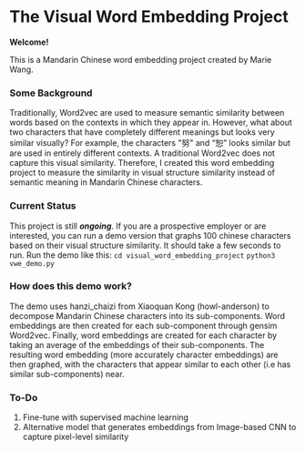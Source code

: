 # The Visual Word Embedding Project

**Welcome!**

This is a Mandarin Chinese word embedding project created by Marie Wang. 

### Some Background
Traditionally, Word2vec are used to measure semantic similarity between words based on the contexts in which they appear in. However, what about two characters that have completely different meanings but looks very similar visually? For example, the characters "努" and “恕” looks similar but are used in entirely different contexts. A traditional Word2vec does not capture this visual similarity. Therefore, I created this word embedding project to measure the similarity in visual structure similarity instead of semantic meaning in Mandarin Chinese characters. 

### Current Status
This project is still ***ongoing***. If you are a prospective employer or are interested, you can run a demo version that graphs 100 chinese characters based on their visual structure similarity. It should take a few seconds to run. 
Run the demo like this:
`cd visual_word_embedding_project`
`python3 vwe_demo.py`

### How does this demo work?
The demo uses hanzi_chaizi from Xiaoquan Kong (howl-anderson) to decompose Mandarin Chinese characters into its sub-components. Word embeddings are then created for each sub-component through gensim Word2vec. Finally, word embeddings are created for each character by taking an average of the embeddings of their sub-components. The resulting word embedding (more accurately character embeddings) are then graphed, with the characters that appear similar to each other (i.e has similar sub-components) near. 

### To-Do
1. Fine-tune with supervised machine learning
2. Alternative model that generates embeddings from Image-based CNN to capture pixel-level similarity 